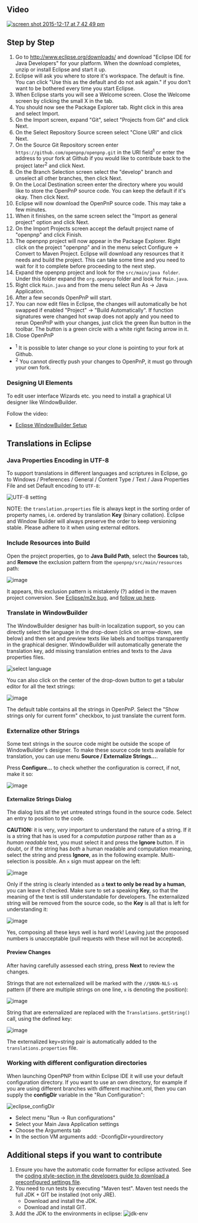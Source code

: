 ## Video

[![screen shot 2015-12-17 at 7 42 49 pm](https://cloud.githubusercontent.com/assets/1182323/11888779/72454a3a-a4f6-11e5-9907-725518ad7c02.png)](https://www.youtube.com/watch?v=Ml03yALid10)

## Step by Step

1. Go to http://www.eclipse.org/downloads/ and download "Eclipse IDE for Java Developers" for your platform. When the download completes, unzip or install Eclipse and start it up.
2. Eclipse will ask you where to store it's workspace. The default is fine. You can click "Use this as the default and do not ask again." if you don't want to be bothered every time you start Eclipse.
3. When Eclipse starts you will see a Welcome screen. Close the Welcome screen by clicking the small X in the tab.
4. You should now see the Package Explorer tab. Right click in this area and select Import.
5. On the Import screen, expand "Git", select "Projects from Git" and click Next.
6. On the Select Repository Source screen select "Clone URI" and click Next.
7. On the Source Git Repository screen enter `https://github.com/openpnp/openpnp.git` in the URI field<sup>1</sup> or enter the address to your fork at Github if you would like to contribute back to the project later<sup>2</sup> and click Next.
8. On the Branch Selection screen select the "develop" branch and unselect all other branches, then click Next.
9. On the Local Destination screen enter the directory where you would like to store the OpenPnP source code. You can keep the default if it's okay. Then click Next.
10. Eclipse will now download the OpenPnP source code. This may take a few minutes.
11. When it finishes, on the same screen select the "Import as general project" option and click Next.
12. On the Import Projects screen accept the default project name of "openpnp" and click Finish.
13. The openpnp project will now appear in the Package Explorer. Right click on the project "openpnp" and in the menu select Configure -> Convert to Maven Project. Eclipse will download any resources that it needs and build the project. This can take some time and you need to wait for it to complete before proceeding to the next step. 
14. Expand the openpnp project and look for the `src/main/java folder`. Under this folder expand the `org.openpnp` folder and look for `Main.java`.
15. Right click `Main.java` and from the menu select Run As -> Java Application.
16. After a few seconds OpenPnP will start.
17. You can now edit files in Eclipse, the changes will automatically be hot swapped if enabled "Project" -> "Build Automatically". If function signatures were changed hot swap does not apply and you need to rerun OpenPnP with your changes, just click the green Run button in the toolbar. The button is a green circle with a white right facing arrow in it.
18. Close OpenPnP
* <sup>1</sup> It is possible to later change so your clone is pointing to your fork at Github.
* <sup>2</sup> You cannot directly push your changes to OpenPnP, it must go through your own fork.

### Designing UI Elements
To edit user interface Wizards etc. you need to install a graphical UI designer like WindowBuilder.

Follow the video:
- [Eclipse WindowBuilder Setup](https://youtu.be/bOiI6bGpINY)

## Translations in Eclipse

### Java Properties Encoding in UTF-8

To support translations in different languages and scriptures in Eclipse, go to Windows / Preferences / General / Content Type / Text / Java Properties File and set Default encoding to `UTF-8`:

![UTF-8 setting](https://user-images.githubusercontent.com/9963310/205128585-a3a652f0-099f-414f-918c-04ac4b1171d8.png)

NOTE: the `translation.properties` file is always kept in the sorting order of property names, i.e. ordered by translation **Key** (binary collation). Eclipse and Window Builder will always preserve the order to keep versioning stable. Please adhere to it when using external editors.

### Include Resources into Build

Open the project properties, go to **Java Build Path**, select the **Sources** tab, and **Remove** the exclusion pattern from the `openpnp/src/main/resources` path:

![image](https://user-images.githubusercontent.com/9963310/205499213-172562d4-751b-4d4f-8113-9852f7b8748d.png)

It appears, this exclusion pattern is mistakenly (?) added in the maven project conversion. See [Eclipse/m2e bug](https://bugs.eclipse.org/bugs/show_bug.cgi?id=369296), and [follow up here](https://github.com/eclipse-m2e/m2e-core/issues/139).

### Translate in WindowBuilder

The WindowBuilder designer has built-in localization support, so you can directly select the language in the drop-down (click on arrow-down, see below) and then set and preview texts like labels and tooltips transparently in the graphical designer. WindowBuilder will automatically generate the translation key, add missing translation entries and texts to the Java properties files.

![select language](https://user-images.githubusercontent.com/9963310/205491644-3687cbe9-cf98-44cb-ba7c-e9da8e5e1981.png)

You can also click on the center of the drop-down button to get a tabular editor for all the text strings:

![image](https://user-images.githubusercontent.com/9963310/205493808-56053e4d-a22c-439f-8f89-5e00ba5b499c.png)

The default table contains all the strings in OpenPnP. Select the "Show strings only for current form" checkbox, to just translate the current form.

### Externalize other Strings

Some text strings in the source code might be outside the scope of WindowBuilder's designer. To make these source code texts available for translation, you can use menu **Source / Externalize Strings...**. 

Press **Configure...** to check whether the configuration is correct, if not, make it so:

![image](https://user-images.githubusercontent.com/9963310/205495114-7d3b7c41-15a7-41ea-8614-17a38d60d195.png)

#### Externalize Strings Dialog

The dialog lists all the yet untreated strings found in the source code. Select an entry to position to the code.

**CAUTION:** it is very, _very_ important to understand the nature of a string. If it is a string that has is used for a _computation purpose_ rather than as a _human readable_ text, you must select it and press the **Ignore** button. If in doubt, or if the string has _both_ a human readable and computation meaning, select the string and press **Ignore**, as in the following example. Multi-selection is possible. An `x` sign must appear on the left:

![image](https://user-images.githubusercontent.com/9963310/205495428-20cae7e7-2ed9-49e2-8edb-9c7f2a2e51a0.png)

Only if the string is clearly intended as a **text to only be read by a human**, you can leave it checked. Make sure to set a speaking **Key**, so that the meaning of the text is still understandable for developers. The externalized string will be removed from the source code, so the **Key** is all that is left for understanding it:

![image](https://user-images.githubusercontent.com/9963310/205496316-33658b56-931a-4aed-85ee-b42118d8e964.png)

Yes, composing all these keys well is hard work! Leaving just the proposed numbers is unacceptable (pull requests with these will not be accepted). 

#### Preview Changes

After having carefully assessed each string, press **Next** to review the changes. 

Strings that are not externalized will be marked with the `//$NON-NLS-x$` pattern (if there are multiple strings on one line, `x` is denoting the position): 

![image](https://user-images.githubusercontent.com/9963310/205496468-06466ef8-5b4a-41d4-8413-700785ada917.png)

String that are externalized are replaced with the `Translations.getString()` call, using the defined key:

![image](https://user-images.githubusercontent.com/9963310/205496447-8f6da8ca-22fb-4f72-8ce4-d2a2f5a90fa2.png)

The externalized key=string pair is automatically added to the `translations.properties` file. 

### Working with different configuration directories

When launching OpenPNP from within Eclipse IDE it will use your default configuration directory.
If you want to use an own directory, for example if you are using different branches with different machine.xml, then you can supply the **configDir** variable in the "Run Configuration":

![eclipse_configDir](https://user-images.githubusercontent.com/11256235/90951519-ff069600-e45b-11ea-90e3-b6bf13bd6caf.png)

* Select menu "Run -> Run configurations"
* Select your Main Java Application settings
* Choose the Arguments tab
* In the section VM arguments add: -DconfigDir=yourdirectory

## Additional steps if you want to contribute
1. Ensure you have the automatic code formatter for eclipse activated. See the [coding style-section in the developers guide to download a preconfigured settings file](https://github.com/openpnp/openpnp/wiki/Developers-Guide#coding-style).
2. You need to run tests by executing "Maven test". Maven test needs the full JDK + GIT be installed (not only JRE).
    * Download and install the JDK.
    * Download and install GIT.
5. Add the JDK to the environments in eclipse:
![jdk-env](https://user-images.githubusercontent.com/3868450/51134165-166cae80-1837-11e9-933e-2a6fbf1301ac.PNG)

